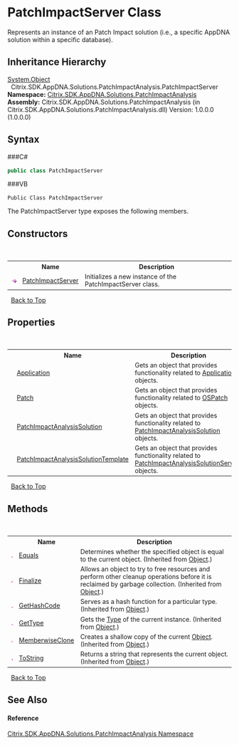 # PatchImpactServer Class
 

Represents an instance of an Patch Impact solution (i.e., a specific AppDNA solution within a specific database).


## Inheritance Hierarchy
<a href="http://msdn2.microsoft.com/en-us/library/e5kfa45b" target="_blank">System.Object</a><br />&nbsp;&nbsp;Citrix.SDK.AppDNA.Solutions.PatchImpactAnalysis.PatchImpactServer<br />
**Namespace:**&nbsp;<a href="N_Citrix_SDK_AppDNA_Solutions_PatchImpactAnalysis">Citrix.SDK.AppDNA.Solutions.PatchImpactAnalysis</a><br />**Assembly:**&nbsp;Citrix.SDK.AppDNA.Solutions.PatchImpactAnalysis (in Citrix.SDK.AppDNA.Solutions.PatchImpactAnalysis.dll) Version: 1.0.0.0 (1.0.0.0)

## Syntax

###C#
```csharp
public class PatchImpactServer
```

###VB
```vbnet
Public Class PatchImpactServer
```

The PatchImpactServer type exposes the following members.


## Constructors
&nbsp;<table><tr><th></th><th>Name</th><th>Description</th></tr><tr><td>![Public method](media/pubmethod.gif "Public method")</td><td><a href="M_Citrix_SDK_AppDNA_Solutions_PatchImpactAnalysis_PatchImpactServer__ctor">PatchImpactServer</a></td><td>
Initializes a new instance of the PatchImpactServer class.</td></tr></table>&nbsp;
<a href="#patchimpactserver-class">Back to Top</a>

## Properties
&nbsp;<table><tr><th></th><th>Name</th><th>Description</th></tr><tr><td>![Public property](media/pubproperty.gif "Public property")</td><td><a href="P_Citrix_SDK_AppDNA_Solutions_PatchImpactAnalysis_PatchImpactServer_Application">Application</a></td><td>
Gets an object that provides functionality related to <a href="P_Citrix_SDK_AppDNA_Solutions_PatchImpactAnalysis_PatchImpactServer_Application">Application</a> objects.</td></tr><tr><td>![Public property](media/pubproperty.gif "Public property")</td><td><a href="P_Citrix_SDK_AppDNA_Solutions_PatchImpactAnalysis_PatchImpactServer_Patch">Patch</a></td><td>
Gets an object that provides functionality related to <a href="T_Citrix_SDK_AppDNA_OSPatch">OSPatch</a> objects.</td></tr><tr><td>![Public property](media/pubproperty.gif "Public property")</td><td><a href="P_Citrix_SDK_AppDNA_Solutions_PatchImpactAnalysis_PatchImpactServer_PatchImpactAnalysisSolution">PatchImpactAnalysisSolution</a></td><td>
Gets an object that provides functionality related to <a href="P_Citrix_SDK_AppDNA_Solutions_PatchImpactAnalysis_PatchImpactServer_PatchImpactAnalysisSolution">PatchImpactAnalysisSolution</a> objects.</td></tr><tr><td>![Public property](media/pubproperty.gif "Public property")</td><td><a href="P_Citrix_SDK_AppDNA_Solutions_PatchImpactAnalysis_PatchImpactServer_PatchImpactAnalysisSolutionTemplate">PatchImpactAnalysisSolutionTemplate</a></td><td>
Gets an object that provides functionality related to <a href="T_Citrix_SDK_AppDNA_Solutions_PatchImpactAnalysis_PatchImpactAnalysisSolutionService">PatchImpactAnalysisSolutionService</a> objects.</td></tr></table>&nbsp;
<a href="#patchimpactserver-class">Back to Top</a>

## Methods
&nbsp;<table><tr><th></th><th>Name</th><th>Description</th></tr><tr><td>![Public method](media/pubmethod.gif "Public method")</td><td><a href="http://msdn2.microsoft.com/en-us/library/bsc2ak47" target="_blank">Equals</a></td><td>
Determines whether the specified object is equal to the current object.
 (Inherited from <a href="http://msdn2.microsoft.com/en-us/library/e5kfa45b" target="_blank">Object</a>.)</td></tr><tr><td>![Protected method](media/protmethod.gif "Protected method")</td><td><a href="http://msdn2.microsoft.com/en-us/library/4k87zsw7" target="_blank">Finalize</a></td><td>
Allows an object to try to free resources and perform other cleanup operations before it is reclaimed by garbage collection.
 (Inherited from <a href="http://msdn2.microsoft.com/en-us/library/e5kfa45b" target="_blank">Object</a>.)</td></tr><tr><td>![Public method](media/pubmethod.gif "Public method")</td><td><a href="http://msdn2.microsoft.com/en-us/library/zdee4b3y" target="_blank">GetHashCode</a></td><td>
Serves as a hash function for a particular type.
 (Inherited from <a href="http://msdn2.microsoft.com/en-us/library/e5kfa45b" target="_blank">Object</a>.)</td></tr><tr><td>![Public method](media/pubmethod.gif "Public method")</td><td><a href="http://msdn2.microsoft.com/en-us/library/dfwy45w9" target="_blank">GetType</a></td><td>
Gets the <a href="http://msdn2.microsoft.com/en-us/library/42892f65" target="_blank">Type</a> of the current instance.
 (Inherited from <a href="http://msdn2.microsoft.com/en-us/library/e5kfa45b" target="_blank">Object</a>.)</td></tr><tr><td>![Protected method](media/protmethod.gif "Protected method")</td><td><a href="http://msdn2.microsoft.com/en-us/library/57ctke0a" target="_blank">MemberwiseClone</a></td><td>
Creates a shallow copy of the current <a href="http://msdn2.microsoft.com/en-us/library/e5kfa45b" target="_blank">Object</a>.
 (Inherited from <a href="http://msdn2.microsoft.com/en-us/library/e5kfa45b" target="_blank">Object</a>.)</td></tr><tr><td>![Public method](media/pubmethod.gif "Public method")</td><td><a href="http://msdn2.microsoft.com/en-us/library/7bxwbwt2" target="_blank">ToString</a></td><td>
Returns a string that represents the current object.
 (Inherited from <a href="http://msdn2.microsoft.com/en-us/library/e5kfa45b" target="_blank">Object</a>.)</td></tr></table>&nbsp;
<a href="#patchimpactserver-class">Back to Top</a>

## See Also


#### Reference
<a href="N_Citrix_SDK_AppDNA_Solutions_PatchImpactAnalysis">Citrix.SDK.AppDNA.Solutions.PatchImpactAnalysis Namespace</a><br />